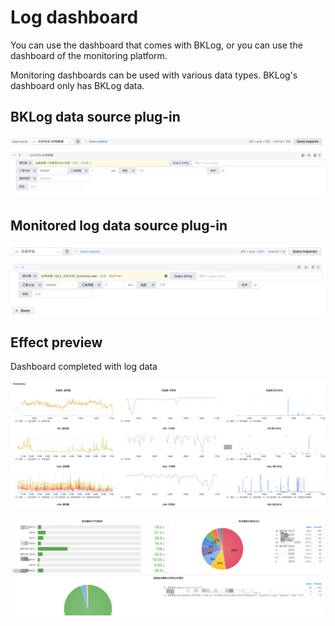 # Log dashboard

You can use the dashboard that comes with BKLog, or you can use the dashboard of the monitoring platform.

Monitoring dashboards can be used with various data types. BKLog's dashboard only has BKLog data.

## BKLog data source plug-in

![](media/16620181925978.jpg)

## Monitored log data source plug-in


![](media/16620182610584.jpg)

## Effect preview

Dashboard completed with log data

![wecom-temp-500120-b09c28e086b75ee7009b04ae49dbca11](media/wecom-temp-500120-b09c28e086b75ee7009b04ae49dbca11.png)

![wecom-temp-660841-7c98f19e6662abb2ccc57c79aa061872](media/wecom-temp-660841-7c98f19e6662abb2ccc57c79aa061872.png)